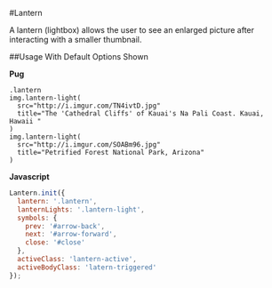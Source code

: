 #Lantern

A lantern (lightbox) allows the user to see an enlarged picture after interacting with a smaller thumbnail.

##Usage With Default Options Shown

**Pug**

```pug
.lantern
img.lantern-light(
  src="http://i.imgur.com/TN4ivtD.jpg"
  title="The 'Cathedral Cliffs' of Kauai's Na Pali Coast. Kauai, Hawaii "
)
img.lantern-light(
  src="http://i.imgur.com/SOABm96.jpg"
  title="Petrified Forest National Park, Arizona"
)
```

**Javascript**

```js
Lantern.init({
  lantern: '.lantern',
  lanternLights: '.lantern-light',
  symbols: {
    prev: '#arrow-back',
    next: '#arrow-forward',
    close: '#close'
  },
  activeClass: 'lantern-active',
  activeBodyClass: 'latern-triggered'
});
```
